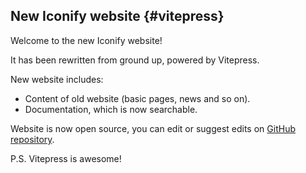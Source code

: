 ## New Iconify website {#vitepress}

Welcome to the new Iconify website!

It has been rewritten from ground up, powered by Vitepress.

New website includes:
- Content of old website (basic pages, news and so on).
- Documentation, which is now searchable.

Website is now open source, you can edit or suggest edits on [GitHub repository](https://github.com/iconify/website).

P.S. Vitepress is awesome!

